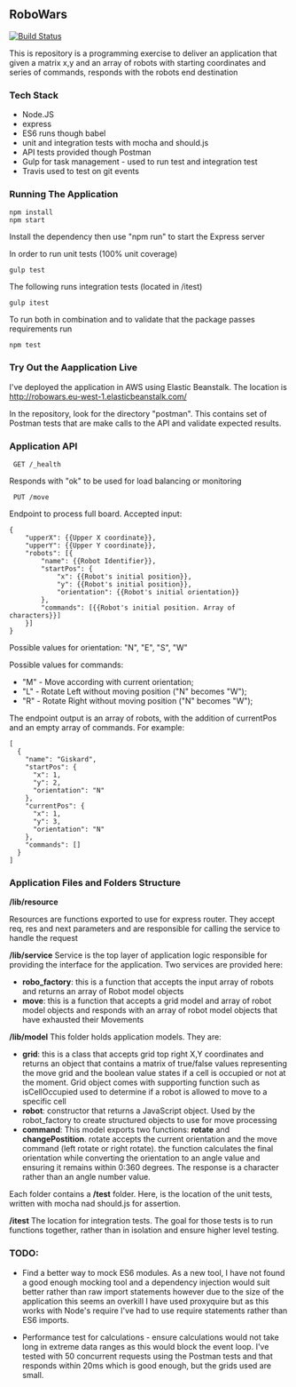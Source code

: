## RoboWars

[![Build Status](https://travis-ci.org/BobbyKostadinov/robowars.svg?branch=master)](https://travis-ci.org/BobbyKostadinov/robowars)

This is repository is a programming exercise to deliver an application that given a matrix x,y and an array of robots with starting coordinates and series of commands, responds with the robots end destination

### Tech Stack
- Node.JS
- express
- ES6 runs though babel
- unit and integration tests with mocha and should.js
- API tests provided though Postman
- Gulp for task management - used to run test and integration test
- Travis used to test on git events

### Running The Application
    npm install
    npm start

Install the dependency then use "npm run" to start the Express server

In order to run unit tests (100% unit coverage)

    gulp test

The following runs integration tests (located in /itest)

    gulp itest

To run both in combination and to validate that the package passes requirements run

    npm test

### Try Out the Aapplication Live

I've deployed the application in AWS using Elastic Beanstalk. The location is http://robowars.eu-west-1.elasticbeanstalk.com/

In the repository, look for the directory "postman". This contains set of Postman tests that are make calls to the API and validate expected results.


### Application API

     GET /_health

Responds with "ok" to be used for load balancing or monitoring

     PUT /move

Endpoint to process full board.
Accepted input:

    {
    	"upperX": {{Upper X coordinate}},
    	"upperY": {{Upper Y coordinate}},
    	"robots": [{
    		"name": {{Robot Identifier}},
    		"startPos": {
    			"x": {{Robot's initial position}},
    			"y": {{Robot's initial position}},
    			"orientation": {{Robot's initial orientation}}
    		},
    		"commands": [{{Robot's initial position. Array of characters}}]
    	}]
    }

Possible values for orientation: "N", "E", "S", "W"

Possible values for commands:

  - "M" - Move according with current orientation;
  - "L" - Rotate Left without moving position ("N" becomes "W");
  - "R" - Rotate Right without moving position ("N" becomes "W");

The endpoint output is an array of robots, with the addition of currentPos and an empty array of commands. For example:

    [
      {
        "name": "Giskard",
        "startPos": {
          "x": 1,
          "y": 2,
          "orientation": "N"
        },
        "currentPos": {
          "x": 1,
          "y": 3,
          "orientation": "N"
        },
        "commands": []
      }
    ]

### Application Files and Folders Structure

**/lib/resource**

Resources are functions exported to use for express router. They accept req, res and next parameters and are responsible for calling the service to handle the request

**/lib/service**
Service is the top layer of application logic responsible for providing the interface for the application. Two services are provided here:
  - **robo_factory**: this is a function that accepts the input array of robots and returns an array of Robot model objects
  - **move**: this is a function that accepts a grid model and array of robot model objects and responds with an array of robot model objects that have exhausted their Movements

**/lib/model**
This folder holds application models. They are:
  - **grid**: this is a class that accepts grid top right X,Y coordinates and returns an object that contains a matrix of true/false values representing the move grid and the boolean value states if a cell is occupied or not at the moment. Grid object comes with supporting function such as isCellOccupied used to determine if a robot is allowed to move to a specific cell
  - **robot**: constructor that returns a JavaScript object. Used by the robot_factory to create structured objects to use for move processing
  - **command**: This model exports two functions: **rotate** and **changePostition**. rotate accepts the current orientation and the move command (left rotate or right rotate). the function calculates the final orientation while converting the orientation to an angle value and ensuring it remains within 0:360 degrees. The response is a character rather than an angle number value.


Each folder contains a **/test** folder. Here, is the location of the unit tests, written with mocha nad should.js for assertion.

**/itest**
The location for integration tests. The goal for those tests is to run functions together, rather than in isolation and ensure higher level testing.



### TODO:
- Find a better way to mock ES6 modules. As a new tool, I have not found a good enough mocking tool and a dependency injection would suit better rather than raw import statements however due to the size of the application this seems an overkill
I have used proxyquire but as this works with Node's require I've had to use require statements rather than ES6 imports.

- Performance test for calculations - ensure calculations would not take long in extreme data ranges as this would block the event loop. I've tested with 50 concurrent requests using the Postman tests and that responds within 20ms which is good enough, but the grids used are small.
